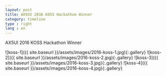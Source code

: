 ```yaml
---
layout: post
title: AX5UI 2016 KOSS Hackathon Winner
category: timeline
type : right
lang : en
---
```


AX5UI 2016 KOSS Hackathon Winner

![koss-1]({{ site.baseurl }}/assets/images/2016-koss-1.jpg){:.gallery}
![koss-2]({{ site.baseurl }}/assets/images/2016-koss-2.jpg){:.gallery}
![koss-3]({{ site.baseurl }}/assets/images/2016-koss-3.jpg){:.gallery}
![koss-4]({{ site.baseurl }}/assets/images/2016-koss-4.jpg){:.gallery}